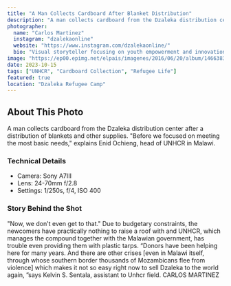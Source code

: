 ```yaml
---
title: "A Man Collects Cardboard After Blanket Distribution"
description: "A man collects cardboard from the Dzaleka distribution center after a distribution of blankets and other supplies."
photographer:
  name: "Carlos Martinez"
  instagram: "dzalekaonline"
  website: "https://www.instagram.com/dzalekaonline/"
  bio: "Visual storyteller focusing on youth empowerment and innovation in refugee communities."
image: "https://ep00.epimg.net/elpais/imagenes/2016/06/20/album/1466383678_828939_1466384261_album_normal.jpg"
date: 2023-10-15
tags: ["UNHCR", "Cardboard Collection", "Refugee Life"]
featured: true
location: "Dzaleka Refugee Camp"
---
```


## About This Photo

A man collects cardboard from the Dzaleka distribution center after a distribution of blankets and other supplies. "Before we focused on meeting the most basic needs," explains Enid Ochieng, head of UNHCR in Malawi.

### Technical Details

- Camera: Sony A7III
- Lens: 24-70mm f/2.8
- Settings: 1/250s, f/4, ISO 400

### Story Behind the Shot

"Now, we don't even get to that." Due to budgetary constraints, the newcomers have practically nothing to raise a roof with and UNHCR, which manages the compound together with the Malawian government, has trouble even providing them with plastic tarps. “Donors have been helping here for many years. And there are other crises [even in Malawi itself, through whose southern border thousands of Mozambicans flee from violence] which makes it not so easy right now to sell Dzaleka to the world again, ”says Kelvin S. Sentala, assistant to Unhcr field. CARLOS MARTINEZ
